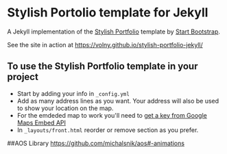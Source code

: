 # Stylish Portolio template for Jekyll

A Jekyll implementation of the [Stylish Portfolio](http://startbootstrap.com/template-overviews/stylish-portfolio/) template by [Start Bootstrap](http://startbootstrap.com/).

See the site in action at https://volny.github.io/stylish-portfolio-jekyll/

## To use the Stylish Portfolio template in your project

- Start by adding your info in `_config.yml`
- Add as many address lines as you want. Your address will also be used to show your location on the map.
- For the emdeded map to work you'll need to [get a key from Google Maps Embed API](https://developers.google.com/maps/documentation/embed/?hl=en)
- In `_layouts/front.html` reorder or remove section as you prefer.

##AOS Library
https://github.com/michalsnik/aos#-animations